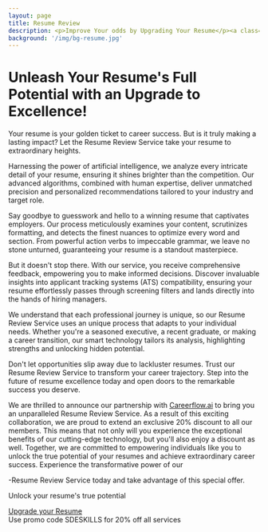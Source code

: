 ```yaml
---
layout: page
title: Resume Review
description: <p>Improve Your odds by Upgrading Your Resume</p><a class="btn btn-primary mt-2" onclick="(()=>{fbq('track','ResumeReview')})()" href="https://www.careerflow.ai/resume-review?utm_campaign=SDESKILLS">Upgrade your Resume</a><br>Use promo code SDESKILLS for 20% off all services
background: '/img/bg-resume.jpg'
---
```


# Unleash Your Resume's Full Potential with an Upgrade to Excellence!

Your resume is your golden ticket to career success. But is it truly making a lasting impact? Let the Resume Review Service take your resume to extraordinary heights.

Harnessing the power of artificial intelligence, we analyze every intricate detail of your resume, ensuring it shines brighter than the competition. Our advanced algorithms, combined with human expertise, deliver unmatched precision and personalized recommendations tailored to your industry and target role.

Say goodbye to guesswork and hello to a winning resume that captivates employers. Our process meticulously examines your content, scrutinizes formatting, and detects the finest nuances to optimize every word and section. From powerful action verbs to impeccable grammar, we leave no stone unturned, guaranteeing your resume is a standout masterpiece.

But it doesn't stop there. With our service, you receive comprehensive feedback, empowering you to make informed decisions. Discover invaluable insights into applicant tracking systems (ATS) compatibility, ensuring your resume effortlessly passes through screening filters and lands directly into the hands of hiring managers.

We understand that each professional journey is unique, so our Resume Review Service uses an unique process that adapts to your individual needs. Whether you're a seasoned executive, a recent graduate, or making a career transition, our smart technology tailors its analysis, highlighting strengths and unlocking hidden potential.

Don't let opportunities slip away due to lackluster resumes. Trust our Resume Review Service to transform your career trajectory. Step into the future of resume excellence today and open doors to the remarkable success you deserve.

We are thrilled to announce our partnership with [Careerflow.ai](https://www.careerflow.ai) to bring you an unparalleled Resume Review Service. As a result of this exciting collaboration, we are proud to extend an exclusive 20% discount to all our members. This means that not only will you experience the exceptional benefits of our cutting-edge technology, but you'll also enjoy a discount as well. Together, we are committed to empowering individuals like you to unlock the true potential of your resumes and achieve extraordinary career success. Experience the transformative power of our 

-Resume Review Service today and take advantage of this special offer.

Unlock your resume's true potential

<a class="btn btn-primary mt-2" onclick="(()=>{fbq('track','ResumeReview')})()" href="https://www.careerflow.ai/resume-review?utm_campaign=SDESKILLS">Upgrade your Resume</a><br>
Use promo code SDESKILLS for 20% off all services

